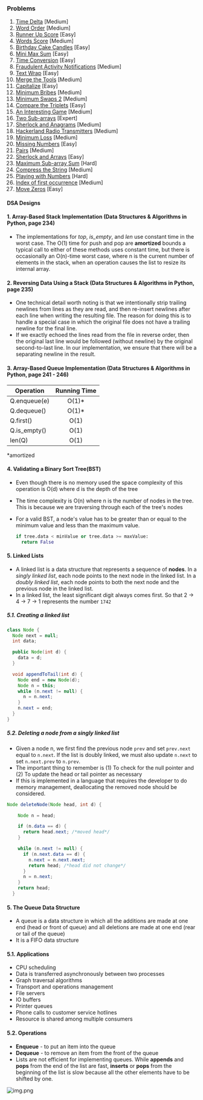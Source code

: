 ### Problems

1. [Time Delta](https://www.hackerrank.com/challenges/python-time-delta) [Medium]
2. [Word Order](https://www.hackerrank.com/challenges/word-order) [Medium]
3. [Runner Up Score](https://www.hackerrank.com/challenges/find-second-maximum-number-in-a-list) [Easy]
4. [Words Score](https://www.hackerrank.com/challenges/words-score) [Medium]
5. [Birthday Cake Candles](https://www.hackerrank.com/challenges/birthday-cake-candles) [Easy]
6. [Mini Max Sum](https://www.hackerrank.com/challenges/mini-max-sum) [Easy]
7. [Time Conversion](https://www.hackerrank.com/challenges/time-conversion) [Easy]
8. [Fraudulent Activity Notifications](https://www.hackerrank.com/challenges/fraudulent-activity-notifications) [Medium]
9. [Text Wrap](https://www.hackerrank.com/challenges/text-wrap) [Easy]
10. [Merge the Tools](https://www.hackerrank.com/challenges/merge-the-tools) [Medium]
11. [Capitalize](https://www.hackerrank.com/challenges/capitalize) [Easy]
12. [Minimum Bribes](https://www.hackerrank.com/challenges/new-year-chaos) [Medium]
13. [Minimum Swaps 2](https://www.hackerrank.com/challenges/minimum-swaps-2) [Medium]
14. [Compare the Triplets](https://www.hackerrank.com/challenges/compare-the-triplets/) [Easy]
15. [An Interesting Game](https://www.hackerrank.com/challenges/an-interesting-game-1) [Medium]
16. [Two Sub-arrays](https://www.hackerrank.com/challenges/two-subarrays/) [Expert]
17. [Sherlock and Anagrams](https://www.hackerrank.com/challenges/sherlock-and-anagrams) [Medium]
18. [Hackerland Radio Transmitters](https://www.hackerrank.com/challenges/hackerland-radio-transmitters) [Medium]
19. [Minimum Loss](https://www.hackerrank.com/challenges/minimum-loss/) [Medium]
20. [Missing Numbers](https://www.hackerrank.com/challenges/missing-numbers) [Easy]
21. [Pairs](https://www.hackerrank.com/challenges/pairs/) [Medium]
22. [Sherlock and Arrays](https://www.hackerrank.com/challenges/sherlock-and-array) [Easy]
23. [Maximum Sub-array Sum](https://www.hackerrank.com/challenges/maximum-subarray-sum) [Hard]
24. [Compress the String](https://www.hackerrank.com/challenges/compress-the-string/) [Medium]
25. [Playing with Numbers](https://www.hackerrank.com/challenges/playing-with-numbers) [Hard]
26. [Index of first occurrence](https://leetcode.com/problems/find-the-index-of-the-first-occurrence-in-a-string/) [Medium]
27. [Move Zeros](https://leetcode.com/problems/move-zeroes/) [Easy]

#### DSA Designs

#### 1. Array-Based Stack Implementation (Data Structures & Algorithms in Python, page 234)

- The implementations for _top_, _is_empty_, and _len_ use constant time in the worst case. The O(1) time for push and
  pop are **amortized** bounds a typical call to either of these methods uses constant time, but there is occasionally
  an O(n)-time worst case, where n is the current number of elements in the stack, when an operation causes the list to
  resize its internal array.

#### 2. Reversing Data Using a Stack (Data Structures & Algorithms in Python, page 235)

- One technical detail worth noting is that we intentionally strip trailing newlines from lines as they are read, and
  then re-insert newlines after each line when writing the resulting file. The reason for doing this is to handle a
  special case in which the original file does not have a trailing newline for the final line.
- If we exactly echoed the lines read from the file in reverse order, then the original last line would be followed
  (without newline) by the original second-to-last line. In our implementation, we ensure that there will be a
  separating newline in the result.

#### 3. Array-Based Queue Implementation (Data Structures & Algorithms in Python, page 241 - 246)

| Operation    | Running Time |
|--------------|:------------:
| Q.enqueue(e) |    O(1)*     |
| Q.dequeue()  |    O(1)*     |
| Q.first()    |     O(1)     |     
| Q.is_empty() |     O(1)     |
| len(Q)       |     O(1)     | 

*amortized

#### 4. Validating a Binary Sort Tree(BST)

- Even though there is no memory used the space complexity of this operation is O(d) where d is the depth of the tree
- The time complexity is O(n) where n is the number of nodes in the tree. This is because we are traversing through each
  of the tree's nodes
- For a valid BST, a node's value has to be greater than or equal to the minimum value and less than the maximum value.

  ```python
  if tree.data < minValue or tree.data >= maxValue:
    return False
  ```

#### 5. Linked Lists

- A linked list is a data structure that represents a sequence of **nodes**. In a _singly linked list_, each node points
  to the next node in the linked list. In a _doubly linked list_, each node points to both the next node and the
  previous node in the linked list.
- In a linked list, the least significant digit always comes first. So that 2 -> 4 -> 7 -> 1 represents the
  number `1742`

##### 5.1. Creating a linked list

```java
class Node {
  Node next = null;
  int data;

  public Node(int d) {
    data = d;
  }

  void appendToTail(int d) {
    Node end = new Node(d);
    Node n = this;
    while (n.next != null) {
      n = n.next;
    }
    n.next = end;
  }
}
```

##### 5.2. Deleting a node from a singly linked list

- Given a node n, we first find the previous node `prev` and set `prev.next` equal to `n.next`. If the list is doubly
  linked, we must also update `n.next` to set `n.next.prev` to `n.prev`.
- The important thing to remember is (1) To check for the null pointer and (2) To update the head or tail pointer as
  necessary
- If this is implemented in a language that requires the developer to do memory management, deallocating the removed
  node should be considered.

```java
Node deleteNode(Node head, int d) {

    Node n = head;

    if (n.data == d) {
      return head.next; /*moved head*/
    }

    while (n.next != null) {
      if (n.next.data == d) {
        n.next = n.next.next;
        return head; /*head did not change*/
      }
      n = n.next;
    }
    return head;
  }
```

#### 5. The Queue Data Structure

- A queue is a data structure in which all the additions are made at one end (head or front of queue) and all deletions
  are made at one end (rear or tail of the queue)
- It is a FIFO data structure

#### 5.1. Applications

- CPU scheduling
- Data is transferred asynchronously between two processes
- Graph traversal algorithms
- Transport and operations management
- File servers
- IO buffers
- Printer queues
- Phone calls to customer service hotlines
- Resource is shared among multiple consumers

#### 5.2. Operations

- **Enqueue** - to put an item into the queue
- **Dequeue** - to remove an item from the front of the queue
- Lists are not efficient for implementing queues. While **appends** and **pops** from the end of the list are fast, **inserts** or **pops** from the beginning of the list is slow because all the other elements have to be shifted by
  one.

![img.png](img.png)

